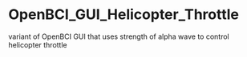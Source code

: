 # OpenBCI_GUI_Helicopter_Throttle
variant of OpenBCI GUI that uses strength of alpha wave to control helicopter throttle
